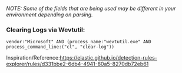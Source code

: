 _NOTE: Some of the fields that are being used may be different in your environment depending on parsing._ 

### Clearing Logs via Wevtutil: 
`vendor:"Microsoft" AND (process_name:"wevtutil.exe" AND process_command_line:("cl", "clear-log"))`

Inspiration/Reference:https://elastic.github.io/detection-rules-explorer/rules/d331bbe2-6db4-4941-80a5-8270db72eb61

